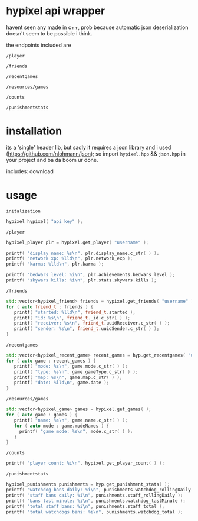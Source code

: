 # hypixel api wrapper
havent seen any made in c++, prob because automatic json deserialization doesn't seem to be possible i think.

the endpoints included are

`/player`

`/friends`

`/recentgames`

`/resources/games`

`/counts`

`/punishmentstats`

# installation
its a 'single' header lib, but sadly it requires a json library and i used (https://github.com/nlohmann/json);
so import `hypixel.hpp` && `json.hpp` in your project and ba da boom ur done.

includes: download

# usage

`initalization`
```c++
hypixel hypixel( "api_key" );
```

`/player`
```c++
hypixel_player plr = hypixel.get_player( "username" );

printf( "display name: %s\n", plr.display_name.c_str( ) );
printf( "network xp: %lld\n", plr.network_exp );
printf( "karma: %lld\n", plr.karma );

printf( "bedwars level: %i\n", plr.achievements.bedwars_level );
printf( "skywars kills: %i\n", plr.stats.skywars.kills );
```

`/friends`
```c++
std::vector<hypixel_friend> friends = hypixel.get_friends( "username" );
for ( auto friend_t : friends ) {
   printf( "started: %lld\n", friend_t.started );
   printf( "id: %s\n", friend_t._id.c_str( ) );
   printf( "receiver: %s\n", friend_t.uuidReceiver.c_str( ) );
   printf( "sender: %s\n", friend_t.uuidSender.c_str( ) );
}
```

`/recentgames`
```c++
std::vector<hypixel_recent_game> recent_games = hyp.get_recentgames( "username" );
for ( auto game : recent_games ) {
   printf( "mode: %s\n", game.mode.c_str( ) );
   printf( "type: %s\n", game.gameType.c_str( ) );
   printf( "map: %s\n", game.map.c_str( ) );
   printf( "date: %lld\n", game.date );
}
```

`/resources/games`
```c++
std::vector<hypixel_game> games = hypixel.get_games( );
for ( auto game : games ) {
   printf( "name: %s\n", game.name.c_str( ) );
   for ( auto mode : game.modeNames ) {
	 printf( "game mode: %s\n", mode.c_str( ) );
   }
}
```

`/counts`
```c++
printf( "player count: %i\n", hypixel.get_player_count( ) );
```

`/punishmentstats`
```c++
hypixel_punishments punishments = hyp.get_punishment_stats( );
printf( "watchdog bans daily: %i\n", punishments.watchdog_rollingDaily );
printf( "staff bans daily: %i\n", punishments.staff_rollingDaily );
printf( "bans last minute: %i\n", punishments.watchdog_lastMinute );
printf( "total staff bans: %i\n", punishments.staff_total );
printf( "total watchdogs bans: %i\n", punishments.watchdog_total );
```


  
